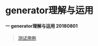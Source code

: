# generator理解与运用

#### 一 generator理解与运用 20180801
> [测试用例](https://github.com/wanwusangzhi/WebStudy/blob/master/dayTest/commonTest/generator.html)